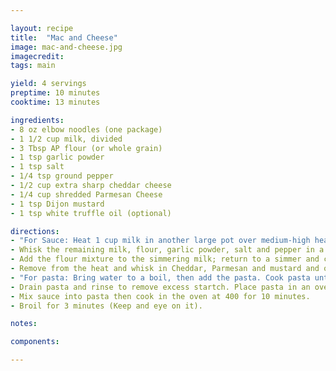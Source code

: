 ```yaml
---

layout: recipe
title:  "Mac and Cheese"
image: mac-and-cheese.jpg
imagecredit: 
tags: main

yield: 4 servings
preptime: 10 minutes
cooktime: 13 minutes

ingredients:
- 8 oz elbow noodles (one package)
- 1 1/2 cup milk, divided
- 3 Tbsp AP flour (or whole grain)
- 1 tsp garlic powder
- 1 tsp salt 
- 1/4 tsp ground pepper
- 1/2 cup extra sharp cheddar cheese
- 1/4 cup shredded Parmesan Cheese
- 1 tsp Dijon mustard
- 1 tsp white truffle oil (optional)

directions:
- "For Sauce: Heat 1 cup milk in another large pot over medium-high heat until just simmering."
- Whisk the remaining milk, flour, garlic powder, salt and pepper in a small bowl until combined.
- Add the flour mixture to the simmering milk; return to a simmer and cook, whisking constantly, until the mixture is thickened, 2 to 3 minutes.
- Remove from the heat and whisk in Cheddar, Parmesan and mustard and oil until the cheese is melted.
- "For pasta: Bring water to a boil, then add the pasta. Cook pasta until aldente (according to box)."
- Drain pasta and rinse to remove excess startch. Place pasta in an oven-safe bowl.
- Mix sauce into pasta then cook in the oven at 400 for 10 minutes.
- Broil for 3 minutes (Keep and eye on it).

notes: 

components:

---
```


